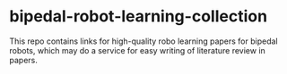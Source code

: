 # bipedal-robot-learning-collection
This repo contains links for high-quality robo learning papers for bipedal robots, which may do a service for easy writing of literature review in papers.
